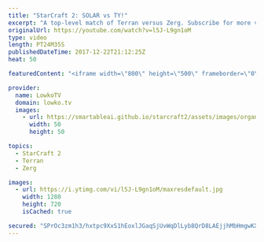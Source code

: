 ```yaml
---
title: "StarCraft 2: SOLAR vs TY!"
excerpt: "A top-level match of Terran versus Zerg. Subscribe for more videos: http://lowko.tv/youtube Epic Zerg vs Protoss: https://goo.gl/qeUdf6  This is a match of professional StarCraft 2 with commentary between Solar and TY. Both players are at the top-of-the-line for their respective races and are extremely"
originalUrl: https://youtube.com/watch?v=l5J-L9gn1oM
type: video
length: PT24M35S
publishedDateTime: 2017-12-22T21:12:25Z
heat: 50

featuredContent: "<iframe width=\"800\" height=\"500\" frameborder=\"0\" src=\"https://www.youtube.com/embed/l5J-L9gn1oM\" allow=\"accelerometer; autoplay; encrypted-media; gyroscope; picture-in-picture\" allowfullscreen></iframe>"

provider:
  name: LowkoTV
  domain: lowko.tv
  images:
    - url: https://smartableai.github.io/starcraft2/assets/images/organizations/lowko.tv-50x50.jpg
      width: 50
      height: 50

topics:
  - StarCraft 2
  - Terran
  - Zerg

images:
  - url: https://i.ytimg.com/vi/l5J-L9gn1oM/maxresdefault.jpg
    width: 1280
    height: 720
    isCached: true

secured: "SPrOc3zm1h3/hxtpc9XxS1hEoxlJGaqSjUvWqDlLyb8QrD8LAEjjhMbHmgwKXejnQaCT0CdwxVX3MyM4MsFu8OM1Y1f/MAMgPmXRW7SQAmSmHYlsdxlR1JLqGqcn/Uvz1L+oJrpfo7p5GMr557Fk4OXIa6SNCKif928/O8rdMuudtbi8pVkE16qFsER+mEcxkS1roEAQK8Mo9S0RJA2HTl59cP7XTjdc5YYx+ae14bdUHgE3EjV446ih6Op8MnkA+u3qXg8vRHjWtrTQOIawt9MKol1xG8X2j5SoK9jsPPrvilpikYUO9XPbH5UHd+qZBTY0RN29X3TB/02rUaIHT5cj/kktYTQnkGtbLFtxuW3xq8rIflIglQLWB+t8fucu4OnSg9u4MAdETYR09dEOkYbZg5taIcGs9jfwmR5OZRw=;JMquOqg/R0WwBloc7uM5+Q=="
---
```


